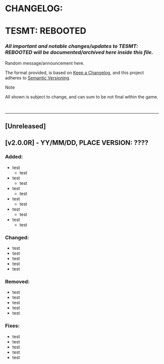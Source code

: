 # CHANGELOG:

# TESMT: REBOOTED

### *All important and notable changes/updates to TESMT: REBOOTED will be documented/archived here inside this file.*

Random message/announcement here.

The format provided, is based on [Keep a Changelog](https://keepachangelog.com/en/1.1.0/),
and this project adheres to [Semantic Versioning](https://semver.org/spec/v2.0.0.html).

> [!NOTE]
> All shown is subject to change, and can sum to be not final within the game.

<br>

---

## [Unreleased]

## [v2.0.0R] - YY/MM/DD, PLACE VERSION: ????

### Added:
- test
  - test
- test
  - test
- test
  - test
- test
  - test
- test
  - test
- test
  - test

### Changed:

- test
- test
- test
- test
- test

### Removed:

- test
- test
- test
- test
- test

### Fixes:

- test
- test
- test
- test
- test




